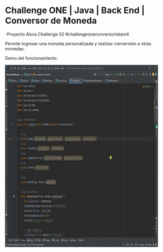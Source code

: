 #  Challenge ONE | Java | Back End | Conversor de Moneda

-Proyecto Alura Challenge 02
#challengeoneconversorlatam4

Permite ingresar una moneda personalizada y realizar conversión a otras monedas.


Demo del funcionamiento:
<p align="center"><img height="600" width="800" src="https://raw.githubusercontent.com/DrEureka/AluraCambioMoneda/master/20230312_055644.gif"></p>
